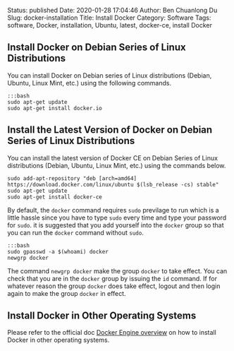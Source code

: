Status: published
Date: 2020-01-28 17:04:46
Author: Ben Chuanlong Du
Slug: docker-installation
Title: Install Docker
Category: Software
Tags: software, Docker, installation, Ubuntu, latest, docker-ce, install Docker

## Install Docker on Debian Series of Linux Distributions

You can install Docker on Debian series of Linux distributions
(Debian, Ubuntu, Linux Mint, etc.) 
using the following commands.

    :::bash
    sudo apt-get update
    sudo apt-get install docker.io

## Install the Latest Version of Docker on Debian Series of Linux Distributions

You can install the latest version of Docker CE 
on Debian Series of Linux distributions (Debian, Ubuntu, Linux Mint, etc.)
using the commands below.

    sudo add-apt-repository "deb [arch=amd64] https://download.docker.com/linux/ubuntu $(lsb_release -cs) stable"
    sudo apt-get update
    sudo apt-get install docker-ce

By default,
the `docker` command requires `sudo` previlage to run
which is a little hassle since you have to type `sudo` every time and type your password for `sudo`.
it is suggested that you add yourself into the `docker` group
so that you can run the `docker` command without `sudo`.

    :::bash
    sudo gpasswd -a $(whoami) docker
    newgrp docker

The command `newgrp docker` make the group `docker` to take effect.
You can check that you are in the `docker` group by issuing the `id` command.
If for whatever reason the group `docker` does take effect,
logout and then login again to make the group `docker` in effect.

## Install Docker in Other Operating Systems

Please refer to the official doc 
[Docker Engine overview](https://docs.docker.com/install/)
on how to install Docker in other operating systems.
